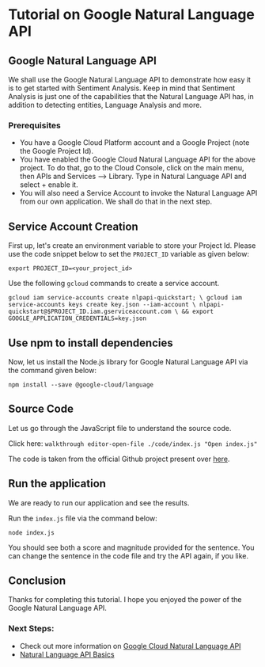 # Tutorial on Google Natural Language API

## Google Natural Language API
We shall use the Google Natural Language API to demonstrate how easy it is to get started with Sentiment Analysis. Keep in mind that Sentiment Analysis is just one of the capabilities that the Natural Language API has, in addition to detecting entities, Language Analysis and more. 

### Prerequisites

 -  You have a Google Cloud Platform account and a Google Project (note the Google Project Id).
 -  You have enabled the Google Cloud Natural Language API for the above project. To do that, go to the Cloud Console, click on the main menu, then APIs and Services --> Library. Type in Natural Language API and select + enable it. 
 -  You will also need a Service Account to invoke the Natural Language API from our own application. We shall do that in the next step.

## Service Account Creation

First up, let's create an environment variable to store your Project Id. Please use the code snippet below to set the `PROJECT_ID` variable as given below:

```export PROJECT_ID=<your_project_id>```

Use the following `gcloud` commands to create a service account.

```gcloud iam service-accounts create nlpapi-quickstart; \ gcloud iam service-accounts keys create key.json --iam-account \ nlpapi-quickstart@$PROJECT_ID.iam.gserviceaccount.com \ && export GOOGLE_APPLICATION_CREDENTIALS=key.json```

## Use npm to install dependencies

Now, let us install the Node.js library for Google Natural Language API via the command given below:

```npm install --save @google-cloud/language```

## Source Code

Let us go through the JavaScript file to understand the source code. 

Click here: `walkthrough editor-open-file ./code/index.js "Open index.js"`

The code is taken from the official Github project present over [here](https://github.com/googleapis/nodejs-language).

## Run the application

We are ready to run our application and see the results. 

Run the ``index.js`` file via the command below:

```node index.js```

You should see both a score and magnitude provided for the sentence. You can change the sentence in the code file and try the API again, if you like. 

## Conclusion

Thanks for completing this tutorial. I hope you enjoyed the power of the Google Natural Language API.

### Next Steps:

 - Check out more information on [Google Cloud Natural Language API](https://cloud.google.com/natural-language/) 
 - [Natural Language API Basics](https://cloud.google.com/natural-language/docs/basics)
